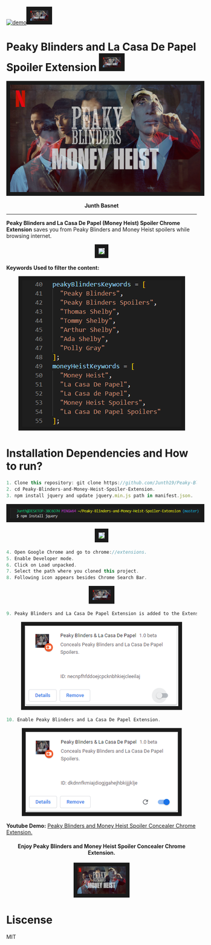 [![demo](https://img.shields.io/badge/view%20demo-youtube-orange.svg?style=for-the-badge&logo=appveyor)<img src="./assets/icon48.png" border="10">](https://www.youtube.com/watch?v=Tl_2dK9jfvU)
# Peaky Blinders and La Casa De Papel Spoiler Extension <img src="./assets/icon48.png" border="10">
<p align="center">
  <img src="./assets/LOGO.png" border="10">
</p>
<p align="center">
  <strong>Junth Basnet</strong>
</p>

---
**Peaky Blinders and La Casa De Papel (Money Heist) Spoiler Chrome Extension** saves you from Peaky Blinders and Money Heist spoilers while browsing internet.

<p align="center">
  <img src="./assets/SpoilerGIF.gif" border="10">
</p>

**Keywords Used to filter the content:**
<p align="center">
  <img src="./assets/Keywords.PNG" border="10">
</p>

# Installation Dependencies and How to run?
``` js
1. Clone this repository: git clone https://github.com/Junth19/Peaky-Blinders-and-Money-Heist-Spoiler-Extension.git
2. cd Peaky-Blinders-and-Money-Heist-Spoiler-Extension.
3. npm install jquery and update jquery.min.js path in manifest.json.
```
<p align="center">
  <img src="./assets/2.PNG" border="10">
</p>
<p align="center">
  <img src="https://imgur.com/ynt1Zow.png" border="10">
</p>

``` js
4. Open Google Chrome and go to chrome://extensions.
5. Enable Developer mode.
6. Click on Load unpacked.
7. Select the path where you cloned this project.
8. Following icon appears besides Chrome Search Bar.
```
<p align="center">
  <img src="./assets/icon48.png" border="10">
</p>

``` js
9. Peaky Blinders and La Casa De Papel Extension is added to the Extensions.
```
<p align="center">
  <img src="./assets/0.PNG" border="10">
</p>

``` js
10. Enable Peaky Blinders and La Casa De Papel Extension.
```
<p align="center">
  <img src="./assets/1.PNG" border="10">
</p>

**Youtube Demo:** [Peaky Blinders and Money Heist Spoiler Concealer Chrome Extension.](https://www.youtube.com/watch?v=Tl_2dK9jfvU)
<h4 align="center">Enjoy Peaky Blinders and Money Heist Spoiler Concealer Chrome Extension.</h4>
<p align="center">
  <a href="https://www.youtube.com/watch?v=Tl_2dK9jfvU" target="_blank"><img src="./assets/icon128.png"
alt="Peaky Blinders and Money Heist Spoiler Concealer Chrome Extension" border="10" /></a>
</p>

# Liscense
MIT
